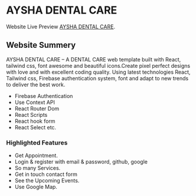 # AYSHA DENTAL CARE

Website Live Preview [AYSHA DENTAL CARE](https://aysha-dental-care.web.app/).

## Website Summery

AYSHA DENTAL CARE – A DENTAL CARE web template built with React, tailwind css, font awesome and beautiful icons.Create pixel perfect designs with love and with excellent coding quality.
Using latest technologies React, Tailwind css, Firebase authentication system, font and adapt to new trends to deliver the best work.

- Firebase Authentication
- Use Context API
- React Router Dom
- React Scripts
- React hook form
- React Select etc.

### Highlighted Features

- Get Appointment.
- Login & register with email & password, github, google
- So many Services.
- Get in touch contact form
- See the Upcoming Events.
- Use Google Map.

